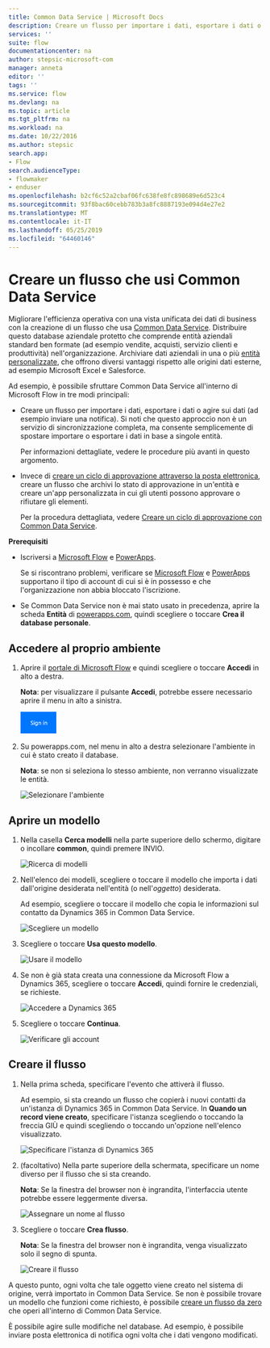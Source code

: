 ```yaml
---
title: Common Data Service | Microsoft Docs
description: Creare un flusso per importare i dati, esportare i dati o creare approvazioni con Common Data Service.
services: ''
suite: flow
documentationcenter: na
author: stepsic-microsoft-com
manager: anneta
editor: ''
tags: ''
ms.service: flow
ms.devlang: na
ms.topic: article
ms.tgt_pltfrm: na
ms.workload: na
ms.date: 10/22/2016
ms.author: stepsic
search.app:
- Flow
search.audienceType:
- flowmaker
- enduser
ms.openlocfilehash: b2cf6c52a2cbaf06fc638fe8fc898689e6d523c4
ms.sourcegitcommit: 93f8bac60cebb783b3a8fc8887193e094d4e27e2
ms.translationtype: MT
ms.contentlocale: it-IT
ms.lasthandoff: 05/25/2019
ms.locfileid: "64460146"
---
```

# <a name="create-a-flow-that-uses-the-common-data-service"></a>Creare un flusso che usi Common Data Service
Migliorare l'efficienza operativa con una vista unificata dei dati di business con la creazione di un flusso che usa [Common Data Service](https://powerapps.microsoft.com/tutorials/data-platform-intro/). Distribuire questo database aziendale protetto che comprende entità aziendali standard ben formate (ad esempio vendite, acquisti, servizio clienti e produttività) nell'organizzazione. Archiviare dati aziendali in una o più [entità personalizzate](https://powerapps.microsoft.com/tutorials/data-platform-create-entity/), che offrono diversi vantaggi rispetto alle origini dati esterne, ad esempio Microsoft Excel e Salesforce.

Ad esempio, è possibile sfruttare Common Data Service all'interno di Microsoft Flow in tre modi principali:

* Creare un flusso per importare i dati, esportare i dati o agire sui dati (ad esempio inviare una notifica). Si noti che questo approccio non è un servizio di sincronizzazione completa, ma consente semplicemente di spostare importare o esportare i dati in base a singole entità.
  
    Per informazioni dettagliate, vedere le procedure più avanti in questo argomento.
* Invece di [creare un ciclo di approvazione attraverso la posta elettronica](wait-for-approvals.md), creare un flusso che archivi lo stato di approvazione in un'entità e creare un'app personalizzata in cui gli utenti possono approvare o rifiutare gli elementi.
  
    Per la procedura dettagliata, vedere [Creare un ciclo di approvazione con Common Data Service](common-data-model-approve.md).

**Prerequisiti**

* Iscriversi a [Microsoft Flow](https://flow.microsoft.com) e [PowerApps](https://web.powerapps.com).
  
    Se si riscontrano problemi, verificare se [Microsoft Flow](sign-up-sign-in.md) e [PowerApps](https://powerapps.microsoft.com/tutorials/signup-for-powerapps/) supportano il tipo di account di cui si è in possesso e che l'organizzazione non abbia bloccato l'iscrizione.
* Se Common Data Service non è mai stato usato in precedenza, aprire la scheda **Entità** di [powerapps.com](https://web.powerapps.com/#/entities), quindi scegliere o toccare **Crea il database personale**.

## <a name="sign-in-to-your-environment"></a>Accedere al proprio ambiente
1. Aprire il [portale di Microsoft Flow](https://flow.microsoft.com) e quindi scegliere o toccare **Accedi** in alto a destra.
   
    **Nota**: per visualizzare il pulsante **Accedi**, potrebbe essere necessario aprire il menu in alto a sinistra.
   
    ![Accedi](./media/common-data-model-intro/signin-flow.png)
2. Su powerapps.com, nel menu in alto a destra selezionare l'ambiente in cui è stato creato il database.
   
    **Nota**: se non si seleziona lo stesso ambiente, non verranno visualizzate le entità.
   
    ![Selezionare l'ambiente](./media/common-data-model-intro/select-environment.png)

## <a name="open-a-template"></a>Aprire un modello
1. Nella casella **Cerca modelli** nella parte superiore dello schermo, digitare o incollare **common**, quindi premere INVIO.
   
    ![Ricerca di modelli](./media/common-data-model-intro/template-search.png)
2. Nell'elenco dei modelli, scegliere o toccare il modello che importa i dati dall'origine desiderata nell'entità (o nell'*oggetto*) desiderata.
   
    Ad esempio, scegliere o toccare il modello che copia le informazioni sul contatto da Dynamics 365 in Common Data Service.
   
    ![Scegliere un modello](./media/common-data-model-intro/choose-template.png)
3. Scegliere o toccare **Usa questo modello**.
   
    ![Usare il modello](./media/common-data-model-intro/use-template.png)
4. Se non è già stata creata una connessione da Microsoft Flow a Dynamics 365, scegliere o toccare **Accedi**, quindi fornire le credenziali, se richieste.
   
    ![Accedere a Dynamics 365](./media/common-data-model-intro/dynamics-signin.png)
5. Scegliere o toccare **Continua**.
   
    ![Verificare gli account](./media/common-data-model-intro/confirm-accounts.png)

## <a name="build-your-flow"></a>Creare il flusso
1. Nella prima scheda, specificare l'evento che attiverà il flusso.
   
    Ad esempio, si sta creando un flusso che copierà i nuovi contatti da un'istanza di Dynamics 365 in Common Data Service. In **Quando un record viene creato**, specificare l'istanza scegliendo o toccando la freccia GIÙ e quindi scegliendo o toccando un'opzione nell'elenco visualizzato.
   
    ![Specificare l'istanza di Dynamics 365](./media/common-data-model-intro/specify-instance.png)
2. (facoltativo) Nella parte superiore della schermata, specificare un nome diverso per il flusso che si sta creando.
   
    **Nota**: Se la finestra del browser non è ingrandita, l'interfaccia utente potrebbe essere leggermente diversa.
   
    ![Assegnare un nome al flusso](./media/common-data-model-intro/name-flow.png)
3. Scegliere o toccare **Crea flusso**.
   
    **Nota**: Se la finestra del browser non è ingrandita, venga visualizzato solo il segno di spunta.
   
    ![Creare il flusso](./media/common-data-model-intro/create-flow.png)

A questo punto, ogni volta che tale oggetto viene creato nel sistema di origine, verrà importato in Common Data Service. Se non è possibile trovare un modello che funzioni come richiesto, è possibile [creare un flusso da zero](get-started-logic-flow.md) che operi all'interno di Common Data Service.

È possibile agire sulle modifiche nel database. Ad esempio, è possibile inviare posta elettronica di notifica ogni volta che i dati vengono modificati.

